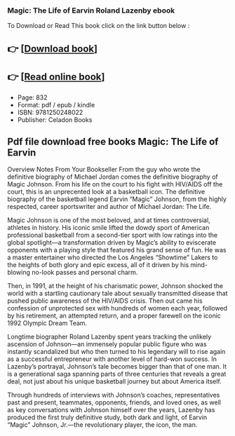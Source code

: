 ### Magic: The Life of Earvin Roland Lazenby ebook

To Download or Read This book click on the link button below :

## 👉  [**[Download book](http://get-pdfs.com/download.php?group=book&from=github.com&id=721759&lnk=1081 "Download book")**]

## 👉  [**[Read online book](http://get-pdfs.com/download.php?group=book&from=github.com&id=721759&lnk=1081 "Read online book")**]


* Page: 832
* Format: pdf / epub / kindle
* ISBN: 9781250248022
* Publisher: Celadon Books



## Pdf file download free books Magic: The Life of Earvin


Overview
Notes From Your Bookseller From the guy who wrote the definitive biography of Michael Jordan comes the definitive biography of Magic Johnson. From his life on the court to his fight with HIV/AIDS off the court, this is an unprecented look at a basketball icon. The definitive biography of the basketball legend Earvin “Magic” Johnson, from the highly respected, career sportswriter and author of Michael Jordan: The Life.
 
 Magic Johnson is one of the most beloved, and at times controversial, athletes in history. His iconic smile lifted the dowdy sport of American professional basketball from a second-tier sport with low ratings into the global spotlight—a transformation driven by Magic’s ability to eviscerate opponents with a playing style that featured his grand sense of fun. He was a master entertainer who directed the Los Angeles “Showtime” Lakers to the heights of both glory and epic excess, all of it driven by his mind-blowing no-look passes and personal charm.
 
 Then, in 1991, at the height of his charismatic power, Johnson shocked the world with a startling cautionary tale about sexually transmitted disease that pushed public awareness of the HIV/AIDS crisis. Then out came his confession of unprotected sex with hundreds of women each year, followed by his retirement, an attempted return, and a proper farewell on the iconic 1992 Olympic Dream Team.
 
 Longtime biographer Roland Lazenby spent years tracking the unlikely ascension of Johnson—an immensely popular public figure who was instantly scandalized but who then turned to his legendary will to rise again as a successful entrepreneur with another level of hard-won success. In Lazenby’s portrayal, Johnson’s tale becomes bigger than that of one man. It is a generational saga spanning parts of three centuries that reveals a great deal, not just about his unique basketball journey but about America itself.
 
 Through hundreds of interviews with Johnson’s coaches, representatives past and present, teammates, opponents, friends, and loved ones, as well as key conversations with Johnson himself over the years, Lazenby has produced the first truly definitive study, both dark and light, of Earvin “Magic” Johnson, Jr.—the revolutionary player, the icon, the man.



